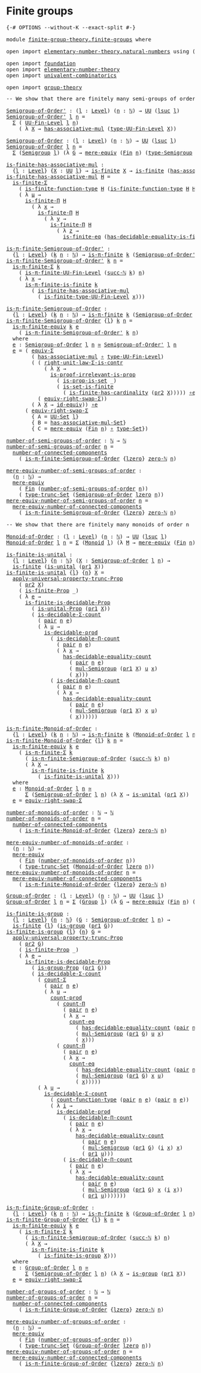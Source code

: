 # Finite groups

<pre class="Agda"><a id="26" class="Symbol">{-#</a> <a id="30" class="Keyword">OPTIONS</a> <a id="38" class="Pragma">--without-K</a> <a id="50" class="Pragma">--exact-split</a> <a id="64" class="Symbol">#-}</a>

<a id="69" class="Keyword">module</a> <a id="76" href="finite-group-theory.finite-groups.html" class="Module">finite-group-theory.finite-groups</a> <a id="110" class="Keyword">where</a>

<a id="117" class="Keyword">open</a> <a id="122" class="Keyword">import</a> <a id="129" href="elementary-number-theory.natural-numbers.html" class="Module">elementary-number-theory.natural-numbers</a> <a id="170" class="Keyword">using</a> <a id="176" class="Symbol">(</a><a id="177" href="elementary-number-theory.natural-numbers.html#1444" class="Datatype">ℕ</a><a id="178" class="Symbol">)</a>

<a id="181" class="Keyword">open</a> <a id="186" class="Keyword">import</a> <a id="193" href="foundation.html" class="Module">foundation</a>
<a id="204" class="Keyword">open</a> <a id="209" class="Keyword">import</a> <a id="216" href="elementary-number-theory.html" class="Module">elementary-number-theory</a>
<a id="241" class="Keyword">open</a> <a id="246" class="Keyword">import</a> <a id="253" href="univalent-combinatorics.html" class="Module">univalent-combinatorics</a>

<a id="278" class="Keyword">open</a> <a id="283" class="Keyword">import</a> <a id="290" href="group-theory.html" class="Module">group-theory</a>
</pre>
<pre class="Agda"><a id="316" class="Comment">-- We show that there are finitely many semi-groups of order n</a>

<a id="Semigroup-of-Order&#39;"></a><a id="380" href="finite-group-theory.finite-groups.html#380" class="Function">Semigroup-of-Order&#39;</a> <a id="400" class="Symbol">:</a> <a id="402" class="Symbol">(</a><a id="403" href="finite-group-theory.finite-groups.html#403" class="Bound">l</a> <a id="405" class="Symbol">:</a> <a id="407" href="Agda.Primitive.html#597" class="Postulate">Level</a><a id="412" class="Symbol">)</a> <a id="414" class="Symbol">(</a><a id="415" href="finite-group-theory.finite-groups.html#415" class="Bound">n</a> <a id="417" class="Symbol">:</a> <a id="419" href="elementary-number-theory.natural-numbers.html#1444" class="Datatype">ℕ</a><a id="420" class="Symbol">)</a> <a id="422" class="Symbol">→</a> <a id="424" href="Agda.Primitive.html#326" class="Primitive">UU</a> <a id="427" class="Symbol">(</a><a id="428" href="Agda.Primitive.html#780" class="Primitive">lsuc</a> <a id="433" href="finite-group-theory.finite-groups.html#403" class="Bound">l</a><a id="434" class="Symbol">)</a>
<a id="436" href="finite-group-theory.finite-groups.html#380" class="Function">Semigroup-of-Order&#39;</a> <a id="456" href="finite-group-theory.finite-groups.html#456" class="Bound">l</a> <a id="458" href="finite-group-theory.finite-groups.html#458" class="Bound">n</a> <a id="460" class="Symbol">=</a>
  <a id="464" href="foundation-core.dependent-pair-types.html#502" class="Record">Σ</a> <a id="466" class="Symbol">(</a> <a id="468" href="univalent-combinatorics.finite-types.html#4556" class="Function">UU-Fin-Level</a> <a id="481" href="finite-group-theory.finite-groups.html#456" class="Bound">l</a> <a id="483" href="finite-group-theory.finite-groups.html#458" class="Bound">n</a><a id="484" class="Symbol">)</a>
    <a id="490" class="Symbol">(</a> <a id="492" class="Symbol">λ</a> <a id="494" href="finite-group-theory.finite-groups.html#494" class="Bound">X</a> <a id="496" class="Symbol">→</a> <a id="498" href="group-theory.abstract-groups.html#690" class="Function">has-associative-mul</a> <a id="518" class="Symbol">(</a><a id="519" href="univalent-combinatorics.finite-types.html#4651" class="Function">type-UU-Fin-Level</a> <a id="537" href="finite-group-theory.finite-groups.html#494" class="Bound">X</a><a id="538" class="Symbol">))</a>

<a id="Semigroup-of-Order"></a><a id="542" href="finite-group-theory.finite-groups.html#542" class="Function">Semigroup-of-Order</a> <a id="561" class="Symbol">:</a> <a id="563" class="Symbol">(</a><a id="564" href="finite-group-theory.finite-groups.html#564" class="Bound">l</a> <a id="566" class="Symbol">:</a> <a id="568" href="Agda.Primitive.html#597" class="Postulate">Level</a><a id="573" class="Symbol">)</a> <a id="575" class="Symbol">(</a><a id="576" href="finite-group-theory.finite-groups.html#576" class="Bound">n</a> <a id="578" class="Symbol">:</a> <a id="580" href="elementary-number-theory.natural-numbers.html#1444" class="Datatype">ℕ</a><a id="581" class="Symbol">)</a> <a id="583" class="Symbol">→</a> <a id="585" href="Agda.Primitive.html#326" class="Primitive">UU</a> <a id="588" class="Symbol">(</a><a id="589" href="Agda.Primitive.html#780" class="Primitive">lsuc</a> <a id="594" href="finite-group-theory.finite-groups.html#564" class="Bound">l</a><a id="595" class="Symbol">)</a>
<a id="597" href="finite-group-theory.finite-groups.html#542" class="Function">Semigroup-of-Order</a> <a id="616" href="finite-group-theory.finite-groups.html#616" class="Bound">l</a> <a id="618" href="finite-group-theory.finite-groups.html#618" class="Bound">n</a> <a id="620" class="Symbol">=</a>
  <a id="624" href="foundation-core.dependent-pair-types.html#502" class="Record">Σ</a> <a id="626" class="Symbol">(</a><a id="627" href="group-theory.abstract-groups.html#962" class="Function">Semigroup</a> <a id="637" href="finite-group-theory.finite-groups.html#616" class="Bound">l</a><a id="638" class="Symbol">)</a> <a id="640" class="Symbol">(λ</a> <a id="643" href="finite-group-theory.finite-groups.html#643" class="Bound">G</a> <a id="645" class="Symbol">→</a> <a id="647" href="foundation.mere-equivalences.html#1406" class="Function">mere-equiv</a> <a id="658" class="Symbol">(</a><a id="659" href="univalent-combinatorics.standard-finite-types.html#2072" class="Function">Fin</a> <a id="663" href="finite-group-theory.finite-groups.html#618" class="Bound">n</a><a id="664" class="Symbol">)</a> <a id="666" class="Symbol">(</a><a id="667" href="group-theory.abstract-groups.html#1158" class="Function">type-Semigroup</a> <a id="682" href="finite-group-theory.finite-groups.html#643" class="Bound">G</a><a id="683" class="Symbol">))</a>

<a id="is-finite-has-associative-mul"></a><a id="687" href="finite-group-theory.finite-groups.html#687" class="Function">is-finite-has-associative-mul</a> <a id="717" class="Symbol">:</a>
  <a id="721" class="Symbol">{</a><a id="722" href="finite-group-theory.finite-groups.html#722" class="Bound">l</a> <a id="724" class="Symbol">:</a> <a id="726" href="Agda.Primitive.html#597" class="Postulate">Level</a><a id="731" class="Symbol">}</a> <a id="733" class="Symbol">{</a><a id="734" href="finite-group-theory.finite-groups.html#734" class="Bound">X</a> <a id="736" class="Symbol">:</a> <a id="738" href="Agda.Primitive.html#326" class="Primitive">UU</a> <a id="741" href="finite-group-theory.finite-groups.html#722" class="Bound">l</a><a id="742" class="Symbol">}</a> <a id="744" class="Symbol">→</a> <a id="746" href="univalent-combinatorics.finite-types.html#3651" class="Function">is-finite</a> <a id="756" href="finite-group-theory.finite-groups.html#734" class="Bound">X</a> <a id="758" class="Symbol">→</a> <a id="760" href="univalent-combinatorics.finite-types.html#3651" class="Function">is-finite</a> <a id="770" class="Symbol">(</a><a id="771" href="group-theory.abstract-groups.html#690" class="Function">has-associative-mul</a> <a id="791" href="finite-group-theory.finite-groups.html#734" class="Bound">X</a><a id="792" class="Symbol">)</a>
<a id="794" href="finite-group-theory.finite-groups.html#687" class="Function">is-finite-has-associative-mul</a> <a id="824" href="finite-group-theory.finite-groups.html#824" class="Bound">H</a> <a id="826" class="Symbol">=</a>
  <a id="830" href="univalent-combinatorics.dependent-sum-finite-types.html#2472" class="Function">is-finite-Σ</a>
    <a id="846" class="Symbol">(</a> <a id="848" href="univalent-combinatorics.finite-function-types.html#810" class="Function">is-finite-function-type</a> <a id="872" href="finite-group-theory.finite-groups.html#824" class="Bound">H</a> <a id="874" class="Symbol">(</a><a id="875" href="univalent-combinatorics.finite-function-types.html#810" class="Function">is-finite-function-type</a> <a id="899" href="finite-group-theory.finite-groups.html#824" class="Bound">H</a> <a id="901" href="finite-group-theory.finite-groups.html#824" class="Bound">H</a><a id="902" class="Symbol">))</a>
    <a id="909" class="Symbol">(</a> <a id="911" class="Symbol">λ</a> <a id="913" href="finite-group-theory.finite-groups.html#913" class="Bound">μ</a> <a id="915" class="Symbol">→</a>
      <a id="923" href="univalent-combinatorics.dependent-product-finite-types.html#696" class="Function">is-finite-Π</a> <a id="935" href="finite-group-theory.finite-groups.html#824" class="Bound">H</a>
        <a id="945" class="Symbol">(</a> <a id="947" class="Symbol">λ</a> <a id="949" href="finite-group-theory.finite-groups.html#949" class="Bound">x</a> <a id="951" class="Symbol">→</a>
          <a id="963" href="univalent-combinatorics.dependent-product-finite-types.html#696" class="Function">is-finite-Π</a> <a id="975" href="finite-group-theory.finite-groups.html#824" class="Bound">H</a>
            <a id="989" class="Symbol">(</a> <a id="991" class="Symbol">λ</a> <a id="993" href="finite-group-theory.finite-groups.html#993" class="Bound">y</a> <a id="995" class="Symbol">→</a>
              <a id="1011" href="univalent-combinatorics.dependent-product-finite-types.html#696" class="Function">is-finite-Π</a> <a id="1023" href="finite-group-theory.finite-groups.html#824" class="Bound">H</a>
                <a id="1041" class="Symbol">(</a> <a id="1043" class="Symbol">λ</a> <a id="1045" href="finite-group-theory.finite-groups.html#1045" class="Bound">z</a> <a id="1047" class="Symbol">→</a>
                  <a id="1067" href="univalent-combinatorics.equality-finite-types.html#3302" class="Function">is-finite-eq</a> <a id="1080" class="Symbol">(</a><a id="1081" href="univalent-combinatorics.equality-finite-types.html#1960" class="Function">has-decidable-equality-is-finite</a> <a id="1114" href="finite-group-theory.finite-groups.html#824" class="Bound">H</a><a id="1115" class="Symbol">)))))</a>

<a id="is-π-finite-Semigroup-of-Order&#39;"></a><a id="1122" href="finite-group-theory.finite-groups.html#1122" class="Function">is-π-finite-Semigroup-of-Order&#39;</a> <a id="1154" class="Symbol">:</a>
  <a id="1158" class="Symbol">{</a><a id="1159" href="finite-group-theory.finite-groups.html#1159" class="Bound">l</a> <a id="1161" class="Symbol">:</a> <a id="1163" href="Agda.Primitive.html#597" class="Postulate">Level</a><a id="1168" class="Symbol">}</a> <a id="1170" class="Symbol">(</a><a id="1171" href="finite-group-theory.finite-groups.html#1171" class="Bound">k</a> <a id="1173" href="finite-group-theory.finite-groups.html#1173" class="Bound">n</a> <a id="1175" class="Symbol">:</a> <a id="1177" href="elementary-number-theory.natural-numbers.html#1444" class="Datatype">ℕ</a><a id="1178" class="Symbol">)</a> <a id="1180" class="Symbol">→</a> <a id="1182" href="univalent-combinatorics.pi-finite-types.html#8662" class="Function">is-π-finite</a> <a id="1194" href="finite-group-theory.finite-groups.html#1171" class="Bound">k</a> <a id="1196" class="Symbol">(</a><a id="1197" href="finite-group-theory.finite-groups.html#380" class="Function">Semigroup-of-Order&#39;</a> <a id="1217" href="finite-group-theory.finite-groups.html#1159" class="Bound">l</a> <a id="1219" href="finite-group-theory.finite-groups.html#1173" class="Bound">n</a><a id="1220" class="Symbol">)</a>
<a id="1222" href="finite-group-theory.finite-groups.html#1122" class="Function">is-π-finite-Semigroup-of-Order&#39;</a> <a id="1254" href="finite-group-theory.finite-groups.html#1254" class="Bound">k</a> <a id="1256" href="finite-group-theory.finite-groups.html#1256" class="Bound">n</a> <a id="1258" class="Symbol">=</a>
  <a id="1262" href="univalent-combinatorics.pi-finite-types.html#34721" class="Function">is-π-finite-Σ</a> <a id="1276" href="finite-group-theory.finite-groups.html#1254" class="Bound">k</a>
    <a id="1282" class="Symbol">(</a> <a id="1284" href="univalent-combinatorics.pi-finite-types.html#15756" class="Function">is-π-finite-UU-Fin-Level</a> <a id="1309" class="Symbol">(</a><a id="1310" href="elementary-number-theory.natural-numbers.html#1478" class="InductiveConstructor">succ-ℕ</a> <a id="1317" href="finite-group-theory.finite-groups.html#1254" class="Bound">k</a><a id="1318" class="Symbol">)</a> <a id="1320" href="finite-group-theory.finite-groups.html#1256" class="Bound">n</a><a id="1321" class="Symbol">)</a>
    <a id="1327" class="Symbol">(</a> <a id="1329" class="Symbol">λ</a> <a id="1331" href="finite-group-theory.finite-groups.html#1331" class="Bound">x</a> <a id="1333" class="Symbol">→</a>
      <a id="1341" href="univalent-combinatorics.pi-finite-types.html#14661" class="Function">is-π-finite-is-finite</a> <a id="1363" href="finite-group-theory.finite-groups.html#1254" class="Bound">k</a>
        <a id="1373" class="Symbol">(</a> <a id="1375" href="finite-group-theory.finite-groups.html#687" class="Function">is-finite-has-associative-mul</a>
          <a id="1415" class="Symbol">(</a> <a id="1417" href="univalent-combinatorics.finite-types.html#9696" class="Function">is-finite-type-UU-Fin-Level</a> <a id="1445" href="finite-group-theory.finite-groups.html#1331" class="Bound">x</a><a id="1446" class="Symbol">)))</a>

<a id="is-π-finite-Semigroup-of-Order"></a><a id="1451" href="finite-group-theory.finite-groups.html#1451" class="Function">is-π-finite-Semigroup-of-Order</a> <a id="1482" class="Symbol">:</a>
  <a id="1486" class="Symbol">{</a><a id="1487" href="finite-group-theory.finite-groups.html#1487" class="Bound">l</a> <a id="1489" class="Symbol">:</a> <a id="1491" href="Agda.Primitive.html#597" class="Postulate">Level</a><a id="1496" class="Symbol">}</a> <a id="1498" class="Symbol">(</a><a id="1499" href="finite-group-theory.finite-groups.html#1499" class="Bound">k</a> <a id="1501" href="finite-group-theory.finite-groups.html#1501" class="Bound">n</a> <a id="1503" class="Symbol">:</a> <a id="1505" href="elementary-number-theory.natural-numbers.html#1444" class="Datatype">ℕ</a><a id="1506" class="Symbol">)</a> <a id="1508" class="Symbol">→</a> <a id="1510" href="univalent-combinatorics.pi-finite-types.html#8662" class="Function">is-π-finite</a> <a id="1522" href="finite-group-theory.finite-groups.html#1499" class="Bound">k</a> <a id="1524" class="Symbol">(</a><a id="1525" href="finite-group-theory.finite-groups.html#542" class="Function">Semigroup-of-Order</a> <a id="1544" href="finite-group-theory.finite-groups.html#1487" class="Bound">l</a> <a id="1546" href="finite-group-theory.finite-groups.html#1501" class="Bound">n</a><a id="1547" class="Symbol">)</a>
<a id="1549" href="finite-group-theory.finite-groups.html#1451" class="Function">is-π-finite-Semigroup-of-Order</a> <a id="1580" class="Symbol">{</a><a id="1581" href="finite-group-theory.finite-groups.html#1581" class="Bound">l</a><a id="1582" class="Symbol">}</a> <a id="1584" href="finite-group-theory.finite-groups.html#1584" class="Bound">k</a> <a id="1586" href="finite-group-theory.finite-groups.html#1586" class="Bound">n</a> <a id="1588" class="Symbol">=</a>
  <a id="1592" href="univalent-combinatorics.pi-finite-types.html#10868" class="Function">is-π-finite-equiv</a> <a id="1610" href="finite-group-theory.finite-groups.html#1584" class="Bound">k</a> <a id="1612" href="finite-group-theory.finite-groups.html#1667" class="Function">e</a>
    <a id="1618" class="Symbol">(</a> <a id="1620" href="finite-group-theory.finite-groups.html#1122" class="Function">is-π-finite-Semigroup-of-Order&#39;</a> <a id="1652" href="finite-group-theory.finite-groups.html#1584" class="Bound">k</a> <a id="1654" href="finite-group-theory.finite-groups.html#1586" class="Bound">n</a><a id="1655" class="Symbol">)</a>
  <a id="1659" class="Keyword">where</a>
  <a id="1667" href="finite-group-theory.finite-groups.html#1667" class="Function">e</a> <a id="1669" class="Symbol">:</a> <a id="1671" href="finite-group-theory.finite-groups.html#542" class="Function">Semigroup-of-Order</a> <a id="1690" href="finite-group-theory.finite-groups.html#1581" class="Bound">l</a> <a id="1692" href="finite-group-theory.finite-groups.html#1586" class="Bound">n</a> <a id="1694" href="foundation-core.equivalences.html#1607" class="Function Operator">≃</a> <a id="1696" href="finite-group-theory.finite-groups.html#380" class="Function">Semigroup-of-Order&#39;</a> <a id="1716" href="finite-group-theory.finite-groups.html#1581" class="Bound">l</a> <a id="1718" href="finite-group-theory.finite-groups.html#1586" class="Bound">n</a>
  <a id="1722" href="finite-group-theory.finite-groups.html#1667" class="Function">e</a> <a id="1724" class="Symbol">=</a> <a id="1726" class="Symbol">(</a> <a id="1728" href="foundation-core.functoriality-dependent-pair-types.html#10421" class="Function">equiv-Σ</a>
        <a id="1744" class="Symbol">(</a> <a id="1746" href="group-theory.abstract-groups.html#690" class="Function">has-associative-mul</a> <a id="1766" href="foundation-core.functions.html#407" class="Function Operator">∘</a> <a id="1768" href="univalent-combinatorics.finite-types.html#4651" class="Function">type-UU-Fin-Level</a><a id="1785" class="Symbol">)</a>
        <a id="1795" class="Symbol">(</a> <a id="1797" class="Symbol">(</a> <a id="1799" href="foundation-core.type-arithmetic-dependent-pair-types.html#4301" class="Function">right-unit-law-Σ-is-contr</a>
            <a id="1837" class="Symbol">(</a> <a id="1839" class="Symbol">λ</a> <a id="1841" href="finite-group-theory.finite-groups.html#1841" class="Bound">X</a> <a id="1843" class="Symbol">→</a>
              <a id="1859" href="foundation-core.propositions.html#2978" class="Function">is-proof-irrelevant-is-prop</a>
                <a id="1903" class="Symbol">(</a> <a id="1905" href="foundation.sets.html#2041" class="Function">is-prop-is-set</a> <a id="1920" class="Symbol">_)</a>
                <a id="1939" class="Symbol">(</a> <a id="1941" href="univalent-combinatorics.equality-finite-types.html#1601" class="Function">is-set-is-finite</a>
                  <a id="1976" class="Symbol">(</a> <a id="1978" href="univalent-combinatorics.finite-types.html#11492" class="Function">is-finite-has-cardinality</a> <a id="2004" class="Symbol">(</a><a id="2005" href="foundation-core.dependent-pair-types.html#604" class="Field">pr2</a> <a id="2009" href="finite-group-theory.finite-groups.html#1841" class="Bound">X</a><a id="2010" class="Symbol">)))))</a> <a id="2016" href="foundation-core.equivalences.html#7843" class="Function Operator">∘e</a>
          <a id="2029" class="Symbol">(</a> <a id="2031" href="foundation-core.type-arithmetic-dependent-pair-types.html#11499" class="Function">equiv-right-swap-Σ</a><a id="2049" class="Symbol">))</a>
        <a id="2060" class="Symbol">(</a> <a id="2062" class="Symbol">λ</a> <a id="2064" href="finite-group-theory.finite-groups.html#2064" class="Bound">X</a> <a id="2066" class="Symbol">→</a> <a id="2068" href="foundation-core.equivalences.html#2480" class="Function">id-equiv</a><a id="2076" class="Symbol">))</a> <a id="2079" href="foundation-core.equivalences.html#7843" class="Function Operator">∘e</a>
      <a id="2088" class="Symbol">(</a> <a id="2090" href="foundation-core.type-arithmetic-dependent-pair-types.html#11499" class="Function">equiv-right-swap-Σ</a>
        <a id="2117" class="Symbol">{</a> <a id="2119" class="Argument">A</a> <a id="2121" class="Symbol">=</a> <a id="2123" href="foundation-core.sets.html#1177" class="Function">UU-Set</a> <a id="2130" href="finite-group-theory.finite-groups.html#1581" class="Bound">l</a><a id="2131" class="Symbol">}</a>
        <a id="2141" class="Symbol">{</a> <a id="2143" class="Argument">B</a> <a id="2145" class="Symbol">=</a> <a id="2147" href="group-theory.abstract-groups.html#836" class="Function">has-associative-mul-Set</a><a id="2170" class="Symbol">}</a>
        <a id="2180" class="Symbol">{</a> <a id="2182" class="Argument">C</a> <a id="2184" class="Symbol">=</a> <a id="2186" href="foundation.mere-equivalences.html#1406" class="Function">mere-equiv</a> <a id="2197" class="Symbol">(</a><a id="2198" href="univalent-combinatorics.standard-finite-types.html#2072" class="Function">Fin</a> <a id="2202" href="finite-group-theory.finite-groups.html#1586" class="Bound">n</a><a id="2203" class="Symbol">)</a> <a id="2205" href="foundation-core.functions.html#407" class="Function Operator">∘</a> <a id="2207" href="foundation-core.sets.html#1291" class="Function">type-Set</a><a id="2215" class="Symbol">})</a>

<a id="number-of-semi-groups-of-order"></a><a id="2219" href="finite-group-theory.finite-groups.html#2219" class="Function">number-of-semi-groups-of-order</a> <a id="2250" class="Symbol">:</a> <a id="2252" href="elementary-number-theory.natural-numbers.html#1444" class="Datatype">ℕ</a> <a id="2254" class="Symbol">→</a> <a id="2256" href="elementary-number-theory.natural-numbers.html#1444" class="Datatype">ℕ</a>
<a id="2258" href="finite-group-theory.finite-groups.html#2219" class="Function">number-of-semi-groups-of-order</a> <a id="2289" href="finite-group-theory.finite-groups.html#2289" class="Bound">n</a> <a id="2291" class="Symbol">=</a>
  <a id="2295" href="univalent-combinatorics.pi-finite-types.html#7940" class="Function">number-of-connected-components</a>
    <a id="2330" class="Symbol">(</a> <a id="2332" href="finite-group-theory.finite-groups.html#1451" class="Function">is-π-finite-Semigroup-of-Order</a> <a id="2363" class="Symbol">{</a><a id="2364" href="Agda.Primitive.html#764" class="Primitive">lzero</a><a id="2369" class="Symbol">}</a> <a id="2371" href="elementary-number-theory.natural-numbers.html#1465" class="InductiveConstructor">zero-ℕ</a> <a id="2378" href="finite-group-theory.finite-groups.html#2289" class="Bound">n</a><a id="2379" class="Symbol">)</a>

<a id="mere-equiv-number-of-semi-groups-of-order"></a><a id="2382" href="finite-group-theory.finite-groups.html#2382" class="Function">mere-equiv-number-of-semi-groups-of-order</a> <a id="2424" class="Symbol">:</a>
  <a id="2428" class="Symbol">(</a><a id="2429" href="finite-group-theory.finite-groups.html#2429" class="Bound">n</a> <a id="2431" class="Symbol">:</a> <a id="2433" href="elementary-number-theory.natural-numbers.html#1444" class="Datatype">ℕ</a><a id="2434" class="Symbol">)</a> <a id="2436" class="Symbol">→</a>
  <a id="2440" href="foundation.mere-equivalences.html#1406" class="Function">mere-equiv</a>
    <a id="2455" class="Symbol">(</a> <a id="2457" href="univalent-combinatorics.standard-finite-types.html#2072" class="Function">Fin</a> <a id="2461" class="Symbol">(</a><a id="2462" href="finite-group-theory.finite-groups.html#2219" class="Function">number-of-semi-groups-of-order</a> <a id="2493" href="finite-group-theory.finite-groups.html#2429" class="Bound">n</a><a id="2494" class="Symbol">))</a>
    <a id="2501" class="Symbol">(</a> <a id="2503" href="foundation.set-truncations.html#3386" class="Postulate">type-trunc-Set</a> <a id="2518" class="Symbol">(</a><a id="2519" href="finite-group-theory.finite-groups.html#542" class="Function">Semigroup-of-Order</a> <a id="2538" href="Agda.Primitive.html#764" class="Primitive">lzero</a> <a id="2544" href="finite-group-theory.finite-groups.html#2429" class="Bound">n</a><a id="2545" class="Symbol">))</a>
<a id="2548" href="finite-group-theory.finite-groups.html#2382" class="Function">mere-equiv-number-of-semi-groups-of-order</a> <a id="2590" href="finite-group-theory.finite-groups.html#2590" class="Bound">n</a> <a id="2592" class="Symbol">=</a>
  <a id="2596" href="univalent-combinatorics.pi-finite-types.html#8105" class="Function">mere-equiv-number-of-connected-components</a>
    <a id="2642" class="Symbol">(</a> <a id="2644" href="finite-group-theory.finite-groups.html#1451" class="Function">is-π-finite-Semigroup-of-Order</a> <a id="2675" class="Symbol">{</a><a id="2676" href="Agda.Primitive.html#764" class="Primitive">lzero</a><a id="2681" class="Symbol">}</a> <a id="2683" href="elementary-number-theory.natural-numbers.html#1465" class="InductiveConstructor">zero-ℕ</a> <a id="2690" href="finite-group-theory.finite-groups.html#2590" class="Bound">n</a><a id="2691" class="Symbol">)</a>

<a id="2694" class="Comment">-- We show that there are finitely many monoids of order n</a>

<a id="Monoid-of-Order"></a><a id="2754" href="finite-group-theory.finite-groups.html#2754" class="Function">Monoid-of-Order</a> <a id="2770" class="Symbol">:</a> <a id="2772" class="Symbol">(</a><a id="2773" href="finite-group-theory.finite-groups.html#2773" class="Bound">l</a> <a id="2775" class="Symbol">:</a> <a id="2777" href="Agda.Primitive.html#597" class="Postulate">Level</a><a id="2782" class="Symbol">)</a> <a id="2784" class="Symbol">(</a><a id="2785" href="finite-group-theory.finite-groups.html#2785" class="Bound">n</a> <a id="2787" class="Symbol">:</a> <a id="2789" href="elementary-number-theory.natural-numbers.html#1444" class="Datatype">ℕ</a><a id="2790" class="Symbol">)</a> <a id="2792" class="Symbol">→</a> <a id="2794" href="Agda.Primitive.html#326" class="Primitive">UU</a> <a id="2797" class="Symbol">(</a><a id="2798" href="Agda.Primitive.html#780" class="Primitive">lsuc</a> <a id="2803" href="finite-group-theory.finite-groups.html#2773" class="Bound">l</a><a id="2804" class="Symbol">)</a>
<a id="2806" href="finite-group-theory.finite-groups.html#2754" class="Function">Monoid-of-Order</a> <a id="2822" href="finite-group-theory.finite-groups.html#2822" class="Bound">l</a> <a id="2824" href="finite-group-theory.finite-groups.html#2824" class="Bound">n</a> <a id="2826" class="Symbol">=</a> <a id="2828" href="foundation-core.dependent-pair-types.html#502" class="Record">Σ</a> <a id="2830" class="Symbol">(</a><a id="2831" href="group-theory.abstract-groups.html#16855" class="Function">Monoid</a> <a id="2838" href="finite-group-theory.finite-groups.html#2822" class="Bound">l</a><a id="2839" class="Symbol">)</a> <a id="2841" class="Symbol">(λ</a> <a id="2844" href="finite-group-theory.finite-groups.html#2844" class="Bound">M</a> <a id="2846" class="Symbol">→</a> <a id="2848" href="foundation.mere-equivalences.html#1406" class="Function">mere-equiv</a> <a id="2859" class="Symbol">(</a><a id="2860" href="univalent-combinatorics.standard-finite-types.html#2072" class="Function">Fin</a> <a id="2864" href="finite-group-theory.finite-groups.html#2824" class="Bound">n</a><a id="2865" class="Symbol">)</a> <a id="2867" class="Symbol">(</a><a id="2868" href="group-theory.abstract-groups.html#17020" class="Function">type-Monoid</a> <a id="2880" href="finite-group-theory.finite-groups.html#2844" class="Bound">M</a><a id="2881" class="Symbol">))</a>

<a id="is-finite-is-unital"></a><a id="2885" href="finite-group-theory.finite-groups.html#2885" class="Function">is-finite-is-unital</a> <a id="2905" class="Symbol">:</a>
  <a id="2909" class="Symbol">{</a><a id="2910" href="finite-group-theory.finite-groups.html#2910" class="Bound">l</a> <a id="2912" class="Symbol">:</a> <a id="2914" href="Agda.Primitive.html#597" class="Postulate">Level</a><a id="2919" class="Symbol">}</a> <a id="2921" class="Symbol">{</a><a id="2922" href="finite-group-theory.finite-groups.html#2922" class="Bound">n</a> <a id="2924" class="Symbol">:</a> <a id="2926" href="elementary-number-theory.natural-numbers.html#1444" class="Datatype">ℕ</a><a id="2927" class="Symbol">}</a> <a id="2929" class="Symbol">(</a><a id="2930" href="finite-group-theory.finite-groups.html#2930" class="Bound">X</a> <a id="2932" class="Symbol">:</a> <a id="2934" href="finite-group-theory.finite-groups.html#542" class="Function">Semigroup-of-Order</a> <a id="2953" href="finite-group-theory.finite-groups.html#2910" class="Bound">l</a> <a id="2955" href="finite-group-theory.finite-groups.html#2922" class="Bound">n</a><a id="2956" class="Symbol">)</a> <a id="2958" class="Symbol">→</a>
  <a id="2962" href="univalent-combinatorics.finite-types.html#3651" class="Function">is-finite</a> <a id="2972" class="Symbol">(</a><a id="2973" href="group-theory.abstract-groups.html#16632" class="Function">is-unital</a> <a id="2983" class="Symbol">(</a><a id="2984" href="foundation-core.dependent-pair-types.html#592" class="Field">pr1</a> <a id="2988" href="finite-group-theory.finite-groups.html#2930" class="Bound">X</a><a id="2989" class="Symbol">))</a>
<a id="2992" href="finite-group-theory.finite-groups.html#2885" class="Function">is-finite-is-unital</a> <a id="3012" class="Symbol">{</a><a id="3013" href="finite-group-theory.finite-groups.html#3013" class="Bound">l</a><a id="3014" class="Symbol">}</a> <a id="3016" class="Symbol">{</a><a id="3017" href="finite-group-theory.finite-groups.html#3017" class="Bound">n</a><a id="3018" class="Symbol">}</a> <a id="3020" href="finite-group-theory.finite-groups.html#3020" class="Bound">X</a> <a id="3022" class="Symbol">=</a>
  <a id="3026" href="foundation.propositional-truncations.html#5148" class="Function">apply-universal-property-trunc-Prop</a>
    <a id="3066" class="Symbol">(</a> <a id="3068" href="foundation-core.dependent-pair-types.html#604" class="Field">pr2</a> <a id="3072" href="finite-group-theory.finite-groups.html#3020" class="Bound">X</a><a id="3073" class="Symbol">)</a>
    <a id="3079" class="Symbol">(</a> <a id="3081" href="univalent-combinatorics.finite-types.html#3560" class="Function">is-finite-Prop</a> <a id="3096" class="Symbol">_)</a>
    <a id="3103" class="Symbol">(</a> <a id="3105" class="Symbol">λ</a> <a id="3107" href="finite-group-theory.finite-groups.html#3107" class="Bound">e</a> <a id="3109" class="Symbol">→</a>
      <a id="3117" href="univalent-combinatorics.finite-types.html#8457" class="Function">is-finite-is-decidable-Prop</a>
        <a id="3153" class="Symbol">(</a> <a id="3155" href="group-theory.abstract-groups.html#18969" class="Function">is-unital-Prop</a> <a id="3170" class="Symbol">(</a><a id="3171" href="foundation-core.dependent-pair-types.html#592" class="Field">pr1</a> <a id="3175" href="finite-group-theory.finite-groups.html#3020" class="Bound">X</a><a id="3176" class="Symbol">))</a>
        <a id="3187" class="Symbol">(</a> <a id="3189" href="univalent-combinatorics.decidable-dependent-pair-types.html#1939" class="Function">is-decidable-Σ-count</a>
          <a id="3220" class="Symbol">(</a> <a id="3222" href="foundation-core.dependent-pair-types.html#575" class="InductiveConstructor">pair</a> <a id="3227" href="finite-group-theory.finite-groups.html#3017" class="Bound">n</a> <a id="3229" href="finite-group-theory.finite-groups.html#3107" class="Bound">e</a><a id="3230" class="Symbol">)</a>
          <a id="3242" class="Symbol">(</a> <a id="3244" class="Symbol">λ</a> <a id="3246" href="finite-group-theory.finite-groups.html#3246" class="Bound">u</a> <a id="3248" class="Symbol">→</a>
            <a id="3262" href="foundation.decidable-types.html#3650" class="Function">is-decidable-prod</a>
              <a id="3294" class="Symbol">(</a> <a id="3296" href="univalent-combinatorics.decidable-dependent-function-types.html#1779" class="Function">is-decidable-Π-count</a>
                <a id="3333" class="Symbol">(</a> <a id="3335" href="foundation-core.dependent-pair-types.html#575" class="InductiveConstructor">pair</a> <a id="3340" href="finite-group-theory.finite-groups.html#3017" class="Bound">n</a> <a id="3342" href="finite-group-theory.finite-groups.html#3107" class="Bound">e</a><a id="3343" class="Symbol">)</a>
                <a id="3361" class="Symbol">(</a> <a id="3363" class="Symbol">λ</a> <a id="3365" href="finite-group-theory.finite-groups.html#3365" class="Bound">x</a> <a id="3367" class="Symbol">→</a>
                  <a id="3387" href="univalent-combinatorics.counting.html#5708" class="Function">has-decidable-equality-count</a>
                    <a id="3436" class="Symbol">(</a> <a id="3438" href="foundation-core.dependent-pair-types.html#575" class="InductiveConstructor">pair</a> <a id="3443" href="finite-group-theory.finite-groups.html#3017" class="Bound">n</a> <a id="3445" href="finite-group-theory.finite-groups.html#3107" class="Bound">e</a><a id="3446" class="Symbol">)</a>
                    <a id="3468" class="Symbol">(</a> <a id="3470" href="group-theory.abstract-groups.html#1432" class="Function">mul-Semigroup</a> <a id="3484" class="Symbol">(</a><a id="3485" href="foundation-core.dependent-pair-types.html#592" class="Field">pr1</a> <a id="3489" href="finite-group-theory.finite-groups.html#3020" class="Bound">X</a><a id="3490" class="Symbol">)</a> <a id="3492" href="finite-group-theory.finite-groups.html#3246" class="Bound">u</a> <a id="3494" href="finite-group-theory.finite-groups.html#3365" class="Bound">x</a><a id="3495" class="Symbol">)</a>
                    <a id="3517" class="Symbol">(</a> <a id="3519" href="finite-group-theory.finite-groups.html#3365" class="Bound">x</a><a id="3520" class="Symbol">)))</a>
              <a id="3538" class="Symbol">(</a> <a id="3540" href="univalent-combinatorics.decidable-dependent-function-types.html#1779" class="Function">is-decidable-Π-count</a>
                <a id="3577" class="Symbol">(</a> <a id="3579" href="foundation-core.dependent-pair-types.html#575" class="InductiveConstructor">pair</a> <a id="3584" href="finite-group-theory.finite-groups.html#3017" class="Bound">n</a> <a id="3586" href="finite-group-theory.finite-groups.html#3107" class="Bound">e</a><a id="3587" class="Symbol">)</a>
                <a id="3605" class="Symbol">(</a> <a id="3607" class="Symbol">λ</a> <a id="3609" href="finite-group-theory.finite-groups.html#3609" class="Bound">x</a> <a id="3611" class="Symbol">→</a>
                  <a id="3631" href="univalent-combinatorics.counting.html#5708" class="Function">has-decidable-equality-count</a>
                    <a id="3680" class="Symbol">(</a> <a id="3682" href="foundation-core.dependent-pair-types.html#575" class="InductiveConstructor">pair</a> <a id="3687" href="finite-group-theory.finite-groups.html#3017" class="Bound">n</a> <a id="3689" href="finite-group-theory.finite-groups.html#3107" class="Bound">e</a><a id="3690" class="Symbol">)</a>
                    <a id="3712" class="Symbol">(</a> <a id="3714" href="group-theory.abstract-groups.html#1432" class="Function">mul-Semigroup</a> <a id="3728" class="Symbol">(</a><a id="3729" href="foundation-core.dependent-pair-types.html#592" class="Field">pr1</a> <a id="3733" href="finite-group-theory.finite-groups.html#3020" class="Bound">X</a><a id="3734" class="Symbol">)</a> <a id="3736" href="finite-group-theory.finite-groups.html#3609" class="Bound">x</a> <a id="3738" href="finite-group-theory.finite-groups.html#3246" class="Bound">u</a><a id="3739" class="Symbol">)</a>
                    <a id="3761" class="Symbol">(</a> <a id="3763" href="finite-group-theory.finite-groups.html#3609" class="Bound">x</a><a id="3764" class="Symbol">))))))</a>

<a id="is-π-finite-Monoid-of-Order"></a><a id="3772" href="finite-group-theory.finite-groups.html#3772" class="Function">is-π-finite-Monoid-of-Order</a> <a id="3800" class="Symbol">:</a>
  <a id="3804" class="Symbol">{</a><a id="3805" href="finite-group-theory.finite-groups.html#3805" class="Bound">l</a> <a id="3807" class="Symbol">:</a> <a id="3809" href="Agda.Primitive.html#597" class="Postulate">Level</a><a id="3814" class="Symbol">}</a> <a id="3816" class="Symbol">(</a><a id="3817" href="finite-group-theory.finite-groups.html#3817" class="Bound">k</a> <a id="3819" href="finite-group-theory.finite-groups.html#3819" class="Bound">n</a> <a id="3821" class="Symbol">:</a> <a id="3823" href="elementary-number-theory.natural-numbers.html#1444" class="Datatype">ℕ</a><a id="3824" class="Symbol">)</a> <a id="3826" class="Symbol">→</a> <a id="3828" href="univalent-combinatorics.pi-finite-types.html#8662" class="Function">is-π-finite</a> <a id="3840" href="finite-group-theory.finite-groups.html#3817" class="Bound">k</a> <a id="3842" class="Symbol">(</a><a id="3843" href="finite-group-theory.finite-groups.html#2754" class="Function">Monoid-of-Order</a> <a id="3859" href="finite-group-theory.finite-groups.html#3805" class="Bound">l</a> <a id="3861" href="finite-group-theory.finite-groups.html#3819" class="Bound">n</a><a id="3862" class="Symbol">)</a>
<a id="3864" href="finite-group-theory.finite-groups.html#3772" class="Function">is-π-finite-Monoid-of-Order</a> <a id="3892" class="Symbol">{</a><a id="3893" href="finite-group-theory.finite-groups.html#3893" class="Bound">l</a><a id="3894" class="Symbol">}</a> <a id="3896" href="finite-group-theory.finite-groups.html#3896" class="Bound">k</a> <a id="3898" href="finite-group-theory.finite-groups.html#3898" class="Bound">n</a> <a id="3900" class="Symbol">=</a>
  <a id="3904" href="univalent-combinatorics.pi-finite-types.html#10868" class="Function">is-π-finite-equiv</a> <a id="3922" href="finite-group-theory.finite-groups.html#3896" class="Bound">k</a> <a id="3924" href="finite-group-theory.finite-groups.html#4094" class="Function">e</a>
    <a id="3930" class="Symbol">(</a> <a id="3932" href="univalent-combinatorics.pi-finite-types.html#34721" class="Function">is-π-finite-Σ</a> <a id="3946" href="finite-group-theory.finite-groups.html#3896" class="Bound">k</a>
      <a id="3954" class="Symbol">(</a> <a id="3956" href="finite-group-theory.finite-groups.html#1451" class="Function">is-π-finite-Semigroup-of-Order</a> <a id="3987" class="Symbol">(</a><a id="3988" href="elementary-number-theory.natural-numbers.html#1478" class="InductiveConstructor">succ-ℕ</a> <a id="3995" href="finite-group-theory.finite-groups.html#3896" class="Bound">k</a><a id="3996" class="Symbol">)</a> <a id="3998" href="finite-group-theory.finite-groups.html#3898" class="Bound">n</a><a id="3999" class="Symbol">)</a>
      <a id="4007" class="Symbol">(</a> <a id="4009" class="Symbol">λ</a> <a id="4011" href="finite-group-theory.finite-groups.html#4011" class="Bound">X</a> <a id="4013" class="Symbol">→</a>
        <a id="4023" href="univalent-combinatorics.pi-finite-types.html#14661" class="Function">is-π-finite-is-finite</a> <a id="4045" href="finite-group-theory.finite-groups.html#3896" class="Bound">k</a>
          <a id="4057" class="Symbol">(</a> <a id="4059" href="finite-group-theory.finite-groups.html#2885" class="Function">is-finite-is-unital</a> <a id="4079" href="finite-group-theory.finite-groups.html#4011" class="Bound">X</a><a id="4080" class="Symbol">)))</a>
  <a id="4086" class="Keyword">where</a>
  <a id="4094" href="finite-group-theory.finite-groups.html#4094" class="Function">e</a> <a id="4096" class="Symbol">:</a> <a id="4098" href="finite-group-theory.finite-groups.html#2754" class="Function">Monoid-of-Order</a> <a id="4114" href="finite-group-theory.finite-groups.html#3893" class="Bound">l</a> <a id="4116" href="finite-group-theory.finite-groups.html#3898" class="Bound">n</a> <a id="4118" href="foundation-core.equivalences.html#1607" class="Function Operator">≃</a>
      <a id="4126" href="foundation-core.dependent-pair-types.html#502" class="Record">Σ</a> <a id="4128" class="Symbol">(</a><a id="4129" href="finite-group-theory.finite-groups.html#542" class="Function">Semigroup-of-Order</a> <a id="4148" href="finite-group-theory.finite-groups.html#3893" class="Bound">l</a> <a id="4150" href="finite-group-theory.finite-groups.html#3898" class="Bound">n</a><a id="4151" class="Symbol">)</a> <a id="4153" class="Symbol">(λ</a> <a id="4156" href="finite-group-theory.finite-groups.html#4156" class="Bound">X</a> <a id="4158" class="Symbol">→</a> <a id="4160" href="group-theory.abstract-groups.html#16632" class="Function">is-unital</a> <a id="4170" class="Symbol">(</a><a id="4171" href="foundation-core.dependent-pair-types.html#592" class="Field">pr1</a> <a id="4175" href="finite-group-theory.finite-groups.html#4156" class="Bound">X</a><a id="4176" class="Symbol">))</a>
  <a id="4181" href="finite-group-theory.finite-groups.html#4094" class="Function">e</a> <a id="4183" class="Symbol">=</a> <a id="4185" href="foundation-core.type-arithmetic-dependent-pair-types.html#11499" class="Function">equiv-right-swap-Σ</a>

<a id="number-of-monoids-of-order"></a><a id="4205" href="finite-group-theory.finite-groups.html#4205" class="Function">number-of-monoids-of-order</a> <a id="4232" class="Symbol">:</a> <a id="4234" href="elementary-number-theory.natural-numbers.html#1444" class="Datatype">ℕ</a> <a id="4236" class="Symbol">→</a> <a id="4238" href="elementary-number-theory.natural-numbers.html#1444" class="Datatype">ℕ</a>
<a id="4240" href="finite-group-theory.finite-groups.html#4205" class="Function">number-of-monoids-of-order</a> <a id="4267" href="finite-group-theory.finite-groups.html#4267" class="Bound">n</a> <a id="4269" class="Symbol">=</a>
  <a id="4273" href="univalent-combinatorics.pi-finite-types.html#7940" class="Function">number-of-connected-components</a>
    <a id="4308" class="Symbol">(</a> <a id="4310" href="finite-group-theory.finite-groups.html#3772" class="Function">is-π-finite-Monoid-of-Order</a> <a id="4338" class="Symbol">{</a><a id="4339" href="Agda.Primitive.html#764" class="Primitive">lzero</a><a id="4344" class="Symbol">}</a> <a id="4346" href="elementary-number-theory.natural-numbers.html#1465" class="InductiveConstructor">zero-ℕ</a> <a id="4353" href="finite-group-theory.finite-groups.html#4267" class="Bound">n</a><a id="4354" class="Symbol">)</a>

<a id="mere-equiv-number-of-monoids-of-order"></a><a id="4357" href="finite-group-theory.finite-groups.html#4357" class="Function">mere-equiv-number-of-monoids-of-order</a> <a id="4395" class="Symbol">:</a>
  <a id="4399" class="Symbol">(</a><a id="4400" href="finite-group-theory.finite-groups.html#4400" class="Bound">n</a> <a id="4402" class="Symbol">:</a> <a id="4404" href="elementary-number-theory.natural-numbers.html#1444" class="Datatype">ℕ</a><a id="4405" class="Symbol">)</a> <a id="4407" class="Symbol">→</a>
  <a id="4411" href="foundation.mere-equivalences.html#1406" class="Function">mere-equiv</a>
    <a id="4426" class="Symbol">(</a> <a id="4428" href="univalent-combinatorics.standard-finite-types.html#2072" class="Function">Fin</a> <a id="4432" class="Symbol">(</a><a id="4433" href="finite-group-theory.finite-groups.html#4205" class="Function">number-of-monoids-of-order</a> <a id="4460" href="finite-group-theory.finite-groups.html#4400" class="Bound">n</a><a id="4461" class="Symbol">))</a>
    <a id="4468" class="Symbol">(</a> <a id="4470" href="foundation.set-truncations.html#3386" class="Postulate">type-trunc-Set</a> <a id="4485" class="Symbol">(</a><a id="4486" href="finite-group-theory.finite-groups.html#2754" class="Function">Monoid-of-Order</a> <a id="4502" href="Agda.Primitive.html#764" class="Primitive">lzero</a> <a id="4508" href="finite-group-theory.finite-groups.html#4400" class="Bound">n</a><a id="4509" class="Symbol">))</a>
<a id="4512" href="finite-group-theory.finite-groups.html#4357" class="Function">mere-equiv-number-of-monoids-of-order</a> <a id="4550" href="finite-group-theory.finite-groups.html#4550" class="Bound">n</a> <a id="4552" class="Symbol">=</a>
  <a id="4556" href="univalent-combinatorics.pi-finite-types.html#8105" class="Function">mere-equiv-number-of-connected-components</a>
    <a id="4602" class="Symbol">(</a> <a id="4604" href="finite-group-theory.finite-groups.html#3772" class="Function">is-π-finite-Monoid-of-Order</a> <a id="4632" class="Symbol">{</a><a id="4633" href="Agda.Primitive.html#764" class="Primitive">lzero</a><a id="4638" class="Symbol">}</a> <a id="4640" href="elementary-number-theory.natural-numbers.html#1465" class="InductiveConstructor">zero-ℕ</a> <a id="4647" href="finite-group-theory.finite-groups.html#4550" class="Bound">n</a><a id="4648" class="Symbol">)</a>
</pre>

<pre class="Agda"><a id="Group-of-Order"></a><a id="4664" href="finite-group-theory.finite-groups.html#4664" class="Function">Group-of-Order</a> <a id="4679" class="Symbol">:</a> <a id="4681" class="Symbol">(</a><a id="4682" href="finite-group-theory.finite-groups.html#4682" class="Bound">l</a> <a id="4684" class="Symbol">:</a> <a id="4686" href="Agda.Primitive.html#597" class="Postulate">Level</a><a id="4691" class="Symbol">)</a> <a id="4693" class="Symbol">(</a><a id="4694" href="finite-group-theory.finite-groups.html#4694" class="Bound">n</a> <a id="4696" class="Symbol">:</a> <a id="4698" href="elementary-number-theory.natural-numbers.html#1444" class="Datatype">ℕ</a><a id="4699" class="Symbol">)</a> <a id="4701" class="Symbol">→</a> <a id="4703" href="Agda.Primitive.html#326" class="Primitive">UU</a> <a id="4706" class="Symbol">(</a><a id="4707" href="Agda.Primitive.html#780" class="Primitive">lsuc</a> <a id="4712" href="finite-group-theory.finite-groups.html#4682" class="Bound">l</a><a id="4713" class="Symbol">)</a>
<a id="4715" href="finite-group-theory.finite-groups.html#4664" class="Function">Group-of-Order</a> <a id="4730" href="finite-group-theory.finite-groups.html#4730" class="Bound">l</a> <a id="4732" href="finite-group-theory.finite-groups.html#4732" class="Bound">n</a> <a id="4734" class="Symbol">=</a> <a id="4736" href="foundation-core.dependent-pair-types.html#502" class="Record">Σ</a> <a id="4738" class="Symbol">(</a><a id="4739" href="group-theory.abstract-groups.html#23575" class="Function">Group</a> <a id="4745" href="finite-group-theory.finite-groups.html#4730" class="Bound">l</a><a id="4746" class="Symbol">)</a> <a id="4748" class="Symbol">(λ</a> <a id="4751" href="finite-group-theory.finite-groups.html#4751" class="Bound">G</a> <a id="4753" class="Symbol">→</a> <a id="4755" href="foundation.mere-equivalences.html#1406" class="Function">mere-equiv</a> <a id="4766" class="Symbol">(</a><a id="4767" href="univalent-combinatorics.standard-finite-types.html#2072" class="Function">Fin</a> <a id="4771" href="finite-group-theory.finite-groups.html#4732" class="Bound">n</a><a id="4772" class="Symbol">)</a> <a id="4774" class="Symbol">(</a><a id="4775" href="group-theory.abstract-groups.html#23852" class="Function">type-Group</a> <a id="4786" href="finite-group-theory.finite-groups.html#4751" class="Bound">G</a><a id="4787" class="Symbol">))</a>

<a id="is-finite-is-group"></a><a id="4791" href="finite-group-theory.finite-groups.html#4791" class="Function">is-finite-is-group</a> <a id="4810" class="Symbol">:</a>
  <a id="4814" class="Symbol">{</a><a id="4815" href="finite-group-theory.finite-groups.html#4815" class="Bound">l</a> <a id="4817" class="Symbol">:</a> <a id="4819" href="Agda.Primitive.html#597" class="Postulate">Level</a><a id="4824" class="Symbol">}</a> <a id="4826" class="Symbol">{</a><a id="4827" href="finite-group-theory.finite-groups.html#4827" class="Bound">n</a> <a id="4829" class="Symbol">:</a> <a id="4831" href="elementary-number-theory.natural-numbers.html#1444" class="Datatype">ℕ</a><a id="4832" class="Symbol">}</a> <a id="4834" class="Symbol">(</a><a id="4835" href="finite-group-theory.finite-groups.html#4835" class="Bound">G</a> <a id="4837" class="Symbol">:</a> <a id="4839" href="finite-group-theory.finite-groups.html#542" class="Function">Semigroup-of-Order</a> <a id="4858" href="finite-group-theory.finite-groups.html#4815" class="Bound">l</a> <a id="4860" href="finite-group-theory.finite-groups.html#4827" class="Bound">n</a><a id="4861" class="Symbol">)</a> <a id="4863" class="Symbol">→</a>
  <a id="4867" href="univalent-combinatorics.finite-types.html#3651" class="Function">is-finite</a> <a id="4877" class="Symbol">{</a><a id="4878" href="finite-group-theory.finite-groups.html#4815" class="Bound">l</a><a id="4879" class="Symbol">}</a> <a id="4881" class="Symbol">(</a><a id="4882" href="group-theory.abstract-groups.html#23479" class="Function">is-group</a> <a id="4891" class="Symbol">(</a><a id="4892" href="foundation-core.dependent-pair-types.html#592" class="Field">pr1</a> <a id="4896" href="finite-group-theory.finite-groups.html#4835" class="Bound">G</a><a id="4897" class="Symbol">))</a>
<a id="4900" href="finite-group-theory.finite-groups.html#4791" class="Function">is-finite-is-group</a> <a id="4919" class="Symbol">{</a><a id="4920" href="finite-group-theory.finite-groups.html#4920" class="Bound">l</a><a id="4921" class="Symbol">}</a> <a id="4923" class="Symbol">{</a><a id="4924" href="finite-group-theory.finite-groups.html#4924" class="Bound">n</a><a id="4925" class="Symbol">}</a> <a id="4927" href="finite-group-theory.finite-groups.html#4927" class="Bound">G</a> <a id="4929" class="Symbol">=</a>
  <a id="4933" href="foundation.propositional-truncations.html#5148" class="Function">apply-universal-property-trunc-Prop</a>
    <a id="4973" class="Symbol">(</a> <a id="4975" href="foundation-core.dependent-pair-types.html#604" class="Field">pr2</a> <a id="4979" href="finite-group-theory.finite-groups.html#4927" class="Bound">G</a><a id="4980" class="Symbol">)</a>
    <a id="4986" class="Symbol">(</a> <a id="4988" href="univalent-combinatorics.finite-types.html#3560" class="Function">is-finite-Prop</a> <a id="5003" class="Symbol">_)</a>
    <a id="5010" class="Symbol">(</a> <a id="5012" class="Symbol">λ</a> <a id="5014" href="finite-group-theory.finite-groups.html#5014" class="Bound">e</a> <a id="5016" class="Symbol">→</a>
      <a id="5024" href="univalent-combinatorics.finite-types.html#8457" class="Function">is-finite-is-decidable-Prop</a>
        <a id="5060" class="Symbol">(</a> <a id="5062" href="group-theory.abstract-groups.html#29443" class="Function">is-group-Prop</a> <a id="5076" class="Symbol">(</a><a id="5077" href="foundation-core.dependent-pair-types.html#592" class="Field">pr1</a> <a id="5081" href="finite-group-theory.finite-groups.html#4927" class="Bound">G</a><a id="5082" class="Symbol">))</a>
        <a id="5093" class="Symbol">(</a> <a id="5095" href="univalent-combinatorics.decidable-dependent-pair-types.html#1939" class="Function">is-decidable-Σ-count</a>
          <a id="5126" class="Symbol">(</a> <a id="5128" href="univalent-combinatorics.counting-dependent-pair-types.html#3953" class="Function">count-Σ</a>
            <a id="5148" class="Symbol">(</a> <a id="5150" href="foundation-core.dependent-pair-types.html#575" class="InductiveConstructor">pair</a> <a id="5155" href="finite-group-theory.finite-groups.html#4924" class="Bound">n</a> <a id="5157" href="finite-group-theory.finite-groups.html#5014" class="Bound">e</a><a id="5158" class="Symbol">)</a>
            <a id="5172" class="Symbol">(</a> <a id="5174" class="Symbol">λ</a> <a id="5176" href="finite-group-theory.finite-groups.html#5176" class="Bound">u</a> <a id="5178" class="Symbol">→</a>
              <a id="5194" href="univalent-combinatorics.cartesian-product-types.html#3151" class="Function">count-prod</a>
                <a id="5221" class="Symbol">(</a> <a id="5223" href="univalent-combinatorics.counting-dependent-function-types.html#1758" class="Function">count-Π</a>
                  <a id="5249" class="Symbol">(</a> <a id="5251" href="foundation-core.dependent-pair-types.html#575" class="InductiveConstructor">pair</a> <a id="5256" href="finite-group-theory.finite-groups.html#4924" class="Bound">n</a> <a id="5258" href="finite-group-theory.finite-groups.html#5014" class="Bound">e</a><a id="5259" class="Symbol">)</a>
                  <a id="5279" class="Symbol">(</a> <a id="5281" class="Symbol">λ</a> <a id="5283" href="finite-group-theory.finite-groups.html#5283" class="Bound">x</a> <a id="5285" class="Symbol">→</a>
                    <a id="5307" href="univalent-combinatorics.counting-decidable-subtypes.html#3453" class="Function">count-eq</a>
                      <a id="5338" class="Symbol">(</a> <a id="5340" href="univalent-combinatorics.counting.html#5708" class="Function">has-decidable-equality-count</a> <a id="5369" class="Symbol">(</a><a id="5370" href="foundation-core.dependent-pair-types.html#575" class="InductiveConstructor">pair</a> <a id="5375" href="finite-group-theory.finite-groups.html#4924" class="Bound">n</a> <a id="5377" href="finite-group-theory.finite-groups.html#5014" class="Bound">e</a><a id="5378" class="Symbol">))</a>
                      <a id="5403" class="Symbol">(</a> <a id="5405" href="group-theory.abstract-groups.html#1432" class="Function">mul-Semigroup</a> <a id="5419" class="Symbol">(</a><a id="5420" href="foundation-core.dependent-pair-types.html#592" class="Field">pr1</a> <a id="5424" href="finite-group-theory.finite-groups.html#4927" class="Bound">G</a><a id="5425" class="Symbol">)</a> <a id="5427" href="finite-group-theory.finite-groups.html#5176" class="Bound">u</a> <a id="5429" href="finite-group-theory.finite-groups.html#5283" class="Bound">x</a><a id="5430" class="Symbol">)</a>
                      <a id="5454" class="Symbol">(</a> <a id="5456" href="finite-group-theory.finite-groups.html#5283" class="Bound">x</a><a id="5457" class="Symbol">)))</a>
                <a id="5477" class="Symbol">(</a> <a id="5479" href="univalent-combinatorics.counting-dependent-function-types.html#1758" class="Function">count-Π</a>
                  <a id="5505" class="Symbol">(</a> <a id="5507" href="foundation-core.dependent-pair-types.html#575" class="InductiveConstructor">pair</a> <a id="5512" href="finite-group-theory.finite-groups.html#4924" class="Bound">n</a> <a id="5514" href="finite-group-theory.finite-groups.html#5014" class="Bound">e</a><a id="5515" class="Symbol">)</a>
                  <a id="5535" class="Symbol">(</a> <a id="5537" class="Symbol">λ</a> <a id="5539" href="finite-group-theory.finite-groups.html#5539" class="Bound">x</a> <a id="5541" class="Symbol">→</a>
                    <a id="5563" href="univalent-combinatorics.counting-decidable-subtypes.html#3453" class="Function">count-eq</a>
                      <a id="5594" class="Symbol">(</a> <a id="5596" href="univalent-combinatorics.counting.html#5708" class="Function">has-decidable-equality-count</a> <a id="5625" class="Symbol">(</a><a id="5626" href="foundation-core.dependent-pair-types.html#575" class="InductiveConstructor">pair</a> <a id="5631" href="finite-group-theory.finite-groups.html#4924" class="Bound">n</a> <a id="5633" href="finite-group-theory.finite-groups.html#5014" class="Bound">e</a><a id="5634" class="Symbol">))</a>
                      <a id="5659" class="Symbol">(</a> <a id="5661" href="group-theory.abstract-groups.html#1432" class="Function">mul-Semigroup</a> <a id="5675" class="Symbol">(</a><a id="5676" href="foundation-core.dependent-pair-types.html#592" class="Field">pr1</a> <a id="5680" href="finite-group-theory.finite-groups.html#4927" class="Bound">G</a><a id="5681" class="Symbol">)</a> <a id="5683" href="finite-group-theory.finite-groups.html#5539" class="Bound">x</a> <a id="5685" href="finite-group-theory.finite-groups.html#5176" class="Bound">u</a><a id="5686" class="Symbol">)</a>
                      <a id="5710" class="Symbol">(</a> <a id="5712" href="finite-group-theory.finite-groups.html#5539" class="Bound">x</a><a id="5713" class="Symbol">)))))</a>
          <a id="5729" class="Symbol">(</a> <a id="5731" class="Symbol">λ</a> <a id="5733" href="finite-group-theory.finite-groups.html#5733" class="Bound">u</a> <a id="5735" class="Symbol">→</a>
            <a id="5749" href="univalent-combinatorics.decidable-dependent-pair-types.html#1939" class="Function">is-decidable-Σ-count</a>
              <a id="5784" class="Symbol">(</a> <a id="5786" href="univalent-combinatorics.counting-function-types.html#376" class="Function">count-function-type</a> <a id="5806" class="Symbol">(</a><a id="5807" href="foundation-core.dependent-pair-types.html#575" class="InductiveConstructor">pair</a> <a id="5812" href="finite-group-theory.finite-groups.html#4924" class="Bound">n</a> <a id="5814" href="finite-group-theory.finite-groups.html#5014" class="Bound">e</a><a id="5815" class="Symbol">)</a> <a id="5817" class="Symbol">(</a><a id="5818" href="foundation-core.dependent-pair-types.html#575" class="InductiveConstructor">pair</a> <a id="5823" href="finite-group-theory.finite-groups.html#4924" class="Bound">n</a> <a id="5825" href="finite-group-theory.finite-groups.html#5014" class="Bound">e</a><a id="5826" class="Symbol">))</a>
              <a id="5843" class="Symbol">(</a> <a id="5845" class="Symbol">λ</a> <a id="5847" href="finite-group-theory.finite-groups.html#5847" class="Bound">i</a> <a id="5849" class="Symbol">→</a>
                <a id="5867" href="foundation.decidable-types.html#3650" class="Function">is-decidable-prod</a>
                  <a id="5903" class="Symbol">(</a> <a id="5905" href="univalent-combinatorics.decidable-dependent-function-types.html#1779" class="Function">is-decidable-Π-count</a>
                    <a id="5946" class="Symbol">(</a> <a id="5948" href="foundation-core.dependent-pair-types.html#575" class="InductiveConstructor">pair</a> <a id="5953" href="finite-group-theory.finite-groups.html#4924" class="Bound">n</a> <a id="5955" href="finite-group-theory.finite-groups.html#5014" class="Bound">e</a><a id="5956" class="Symbol">)</a>
                    <a id="5978" class="Symbol">(</a> <a id="5980" class="Symbol">λ</a> <a id="5982" href="finite-group-theory.finite-groups.html#5982" class="Bound">x</a> <a id="5984" class="Symbol">→</a>
                      <a id="6008" href="univalent-combinatorics.counting.html#5708" class="Function">has-decidable-equality-count</a>
                        <a id="6061" class="Symbol">(</a> <a id="6063" href="foundation-core.dependent-pair-types.html#575" class="InductiveConstructor">pair</a> <a id="6068" href="finite-group-theory.finite-groups.html#4924" class="Bound">n</a> <a id="6070" href="finite-group-theory.finite-groups.html#5014" class="Bound">e</a><a id="6071" class="Symbol">)</a>
                        <a id="6097" class="Symbol">(</a> <a id="6099" href="group-theory.abstract-groups.html#1432" class="Function">mul-Semigroup</a> <a id="6113" class="Symbol">(</a><a id="6114" href="foundation-core.dependent-pair-types.html#592" class="Field">pr1</a> <a id="6118" href="finite-group-theory.finite-groups.html#4927" class="Bound">G</a><a id="6119" class="Symbol">)</a> <a id="6121" class="Symbol">(</a><a id="6122" href="finite-group-theory.finite-groups.html#5847" class="Bound">i</a> <a id="6124" href="finite-group-theory.finite-groups.html#5982" class="Bound">x</a><a id="6125" class="Symbol">)</a> <a id="6127" href="finite-group-theory.finite-groups.html#5982" class="Bound">x</a><a id="6128" class="Symbol">)</a>
                        <a id="6154" class="Symbol">(</a> <a id="6156" href="foundation-core.dependent-pair-types.html#592" class="Field">pr1</a> <a id="6160" href="finite-group-theory.finite-groups.html#5733" class="Bound">u</a><a id="6161" class="Symbol">)))</a>
                  <a id="6183" class="Symbol">(</a> <a id="6185" href="univalent-combinatorics.decidable-dependent-function-types.html#1779" class="Function">is-decidable-Π-count</a>
                    <a id="6226" class="Symbol">(</a> <a id="6228" href="foundation-core.dependent-pair-types.html#575" class="InductiveConstructor">pair</a> <a id="6233" href="finite-group-theory.finite-groups.html#4924" class="Bound">n</a> <a id="6235" href="finite-group-theory.finite-groups.html#5014" class="Bound">e</a><a id="6236" class="Symbol">)</a>
                    <a id="6258" class="Symbol">(</a> <a id="6260" class="Symbol">λ</a> <a id="6262" href="finite-group-theory.finite-groups.html#6262" class="Bound">x</a> <a id="6264" class="Symbol">→</a>
                      <a id="6288" href="univalent-combinatorics.counting.html#5708" class="Function">has-decidable-equality-count</a>
                        <a id="6341" class="Symbol">(</a> <a id="6343" href="foundation-core.dependent-pair-types.html#575" class="InductiveConstructor">pair</a> <a id="6348" href="finite-group-theory.finite-groups.html#4924" class="Bound">n</a> <a id="6350" href="finite-group-theory.finite-groups.html#5014" class="Bound">e</a><a id="6351" class="Symbol">)</a>
                        <a id="6377" class="Symbol">(</a> <a id="6379" href="group-theory.abstract-groups.html#1432" class="Function">mul-Semigroup</a> <a id="6393" class="Symbol">(</a><a id="6394" href="foundation-core.dependent-pair-types.html#592" class="Field">pr1</a> <a id="6398" href="finite-group-theory.finite-groups.html#4927" class="Bound">G</a><a id="6399" class="Symbol">)</a> <a id="6401" href="finite-group-theory.finite-groups.html#6262" class="Bound">x</a> <a id="6403" class="Symbol">(</a><a id="6404" href="finite-group-theory.finite-groups.html#5847" class="Bound">i</a> <a id="6406" href="finite-group-theory.finite-groups.html#6262" class="Bound">x</a><a id="6407" class="Symbol">))</a>
                        <a id="6434" class="Symbol">(</a> <a id="6436" href="foundation-core.dependent-pair-types.html#592" class="Field">pr1</a> <a id="6440" href="finite-group-theory.finite-groups.html#5733" class="Bound">u</a><a id="6441" class="Symbol">)))))))</a>

<a id="is-π-finite-Group-of-Order"></a><a id="6450" href="finite-group-theory.finite-groups.html#6450" class="Function">is-π-finite-Group-of-Order</a> <a id="6477" class="Symbol">:</a>
  <a id="6481" class="Symbol">{</a><a id="6482" href="finite-group-theory.finite-groups.html#6482" class="Bound">l</a> <a id="6484" class="Symbol">:</a> <a id="6486" href="Agda.Primitive.html#597" class="Postulate">Level</a><a id="6491" class="Symbol">}</a> <a id="6493" class="Symbol">(</a><a id="6494" href="finite-group-theory.finite-groups.html#6494" class="Bound">k</a> <a id="6496" href="finite-group-theory.finite-groups.html#6496" class="Bound">n</a> <a id="6498" class="Symbol">:</a> <a id="6500" href="elementary-number-theory.natural-numbers.html#1444" class="Datatype">ℕ</a><a id="6501" class="Symbol">)</a> <a id="6503" class="Symbol">→</a> <a id="6505" href="univalent-combinatorics.pi-finite-types.html#8662" class="Function">is-π-finite</a> <a id="6517" href="finite-group-theory.finite-groups.html#6494" class="Bound">k</a> <a id="6519" class="Symbol">(</a><a id="6520" href="finite-group-theory.finite-groups.html#4664" class="Function">Group-of-Order</a> <a id="6535" href="finite-group-theory.finite-groups.html#6482" class="Bound">l</a> <a id="6537" href="finite-group-theory.finite-groups.html#6496" class="Bound">n</a><a id="6538" class="Symbol">)</a>
<a id="6540" href="finite-group-theory.finite-groups.html#6450" class="Function">is-π-finite-Group-of-Order</a> <a id="6567" class="Symbol">{</a><a id="6568" href="finite-group-theory.finite-groups.html#6568" class="Bound">l</a><a id="6569" class="Symbol">}</a> <a id="6571" href="finite-group-theory.finite-groups.html#6571" class="Bound">k</a> <a id="6573" href="finite-group-theory.finite-groups.html#6573" class="Bound">n</a> <a id="6575" class="Symbol">=</a>
  <a id="6579" href="univalent-combinatorics.pi-finite-types.html#10868" class="Function">is-π-finite-equiv</a> <a id="6597" href="finite-group-theory.finite-groups.html#6571" class="Bound">k</a> <a id="6599" href="finite-group-theory.finite-groups.html#6768" class="Function">e</a>
    <a id="6605" class="Symbol">(</a> <a id="6607" href="univalent-combinatorics.pi-finite-types.html#34721" class="Function">is-π-finite-Σ</a> <a id="6621" href="finite-group-theory.finite-groups.html#6571" class="Bound">k</a>
      <a id="6629" class="Symbol">(</a> <a id="6631" href="finite-group-theory.finite-groups.html#1451" class="Function">is-π-finite-Semigroup-of-Order</a> <a id="6662" class="Symbol">(</a><a id="6663" href="elementary-number-theory.natural-numbers.html#1478" class="InductiveConstructor">succ-ℕ</a> <a id="6670" href="finite-group-theory.finite-groups.html#6571" class="Bound">k</a><a id="6671" class="Symbol">)</a> <a id="6673" href="finite-group-theory.finite-groups.html#6573" class="Bound">n</a><a id="6674" class="Symbol">)</a>
      <a id="6682" class="Symbol">(</a> <a id="6684" class="Symbol">λ</a> <a id="6686" href="finite-group-theory.finite-groups.html#6686" class="Bound">X</a> <a id="6688" class="Symbol">→</a>
        <a id="6698" href="univalent-combinatorics.pi-finite-types.html#14661" class="Function">is-π-finite-is-finite</a> <a id="6720" href="finite-group-theory.finite-groups.html#6571" class="Bound">k</a>
          <a id="6732" class="Symbol">(</a> <a id="6734" href="finite-group-theory.finite-groups.html#4791" class="Function">is-finite-is-group</a> <a id="6753" href="finite-group-theory.finite-groups.html#6686" class="Bound">X</a><a id="6754" class="Symbol">)))</a>
  <a id="6760" class="Keyword">where</a>
  <a id="6768" href="finite-group-theory.finite-groups.html#6768" class="Function">e</a> <a id="6770" class="Symbol">:</a> <a id="6772" href="finite-group-theory.finite-groups.html#4664" class="Function">Group-of-Order</a> <a id="6787" href="finite-group-theory.finite-groups.html#6568" class="Bound">l</a> <a id="6789" href="finite-group-theory.finite-groups.html#6573" class="Bound">n</a> <a id="6791" href="foundation-core.equivalences.html#1607" class="Function Operator">≃</a>
      <a id="6799" href="foundation-core.dependent-pair-types.html#502" class="Record">Σ</a> <a id="6801" class="Symbol">(</a><a id="6802" href="finite-group-theory.finite-groups.html#542" class="Function">Semigroup-of-Order</a> <a id="6821" href="finite-group-theory.finite-groups.html#6568" class="Bound">l</a> <a id="6823" href="finite-group-theory.finite-groups.html#6573" class="Bound">n</a><a id="6824" class="Symbol">)</a> <a id="6826" class="Symbol">(λ</a> <a id="6829" href="finite-group-theory.finite-groups.html#6829" class="Bound">X</a> <a id="6831" class="Symbol">→</a> <a id="6833" href="group-theory.abstract-groups.html#23479" class="Function">is-group</a> <a id="6842" class="Symbol">(</a><a id="6843" href="foundation-core.dependent-pair-types.html#592" class="Field">pr1</a> <a id="6847" href="finite-group-theory.finite-groups.html#6829" class="Bound">X</a><a id="6848" class="Symbol">))</a>
  <a id="6853" href="finite-group-theory.finite-groups.html#6768" class="Function">e</a> <a id="6855" class="Symbol">=</a> <a id="6857" href="foundation-core.type-arithmetic-dependent-pair-types.html#11499" class="Function">equiv-right-swap-Σ</a>

<a id="number-of-groups-of-order"></a><a id="6877" href="finite-group-theory.finite-groups.html#6877" class="Function">number-of-groups-of-order</a> <a id="6903" class="Symbol">:</a> <a id="6905" href="elementary-number-theory.natural-numbers.html#1444" class="Datatype">ℕ</a> <a id="6907" class="Symbol">→</a> <a id="6909" href="elementary-number-theory.natural-numbers.html#1444" class="Datatype">ℕ</a>
<a id="6911" href="finite-group-theory.finite-groups.html#6877" class="Function">number-of-groups-of-order</a> <a id="6937" href="finite-group-theory.finite-groups.html#6937" class="Bound">n</a> <a id="6939" class="Symbol">=</a>
  <a id="6943" href="univalent-combinatorics.pi-finite-types.html#7940" class="Function">number-of-connected-components</a>
    <a id="6978" class="Symbol">(</a> <a id="6980" href="finite-group-theory.finite-groups.html#6450" class="Function">is-π-finite-Group-of-Order</a> <a id="7007" class="Symbol">{</a><a id="7008" href="Agda.Primitive.html#764" class="Primitive">lzero</a><a id="7013" class="Symbol">}</a> <a id="7015" href="elementary-number-theory.natural-numbers.html#1465" class="InductiveConstructor">zero-ℕ</a> <a id="7022" href="finite-group-theory.finite-groups.html#6937" class="Bound">n</a><a id="7023" class="Symbol">)</a>

<a id="mere-equiv-number-of-groups-of-order"></a><a id="7026" href="finite-group-theory.finite-groups.html#7026" class="Function">mere-equiv-number-of-groups-of-order</a> <a id="7063" class="Symbol">:</a>
  <a id="7067" class="Symbol">(</a><a id="7068" href="finite-group-theory.finite-groups.html#7068" class="Bound">n</a> <a id="7070" class="Symbol">:</a> <a id="7072" href="elementary-number-theory.natural-numbers.html#1444" class="Datatype">ℕ</a><a id="7073" class="Symbol">)</a> <a id="7075" class="Symbol">→</a>
  <a id="7079" href="foundation.mere-equivalences.html#1406" class="Function">mere-equiv</a>
    <a id="7094" class="Symbol">(</a> <a id="7096" href="univalent-combinatorics.standard-finite-types.html#2072" class="Function">Fin</a> <a id="7100" class="Symbol">(</a><a id="7101" href="finite-group-theory.finite-groups.html#6877" class="Function">number-of-groups-of-order</a> <a id="7127" href="finite-group-theory.finite-groups.html#7068" class="Bound">n</a><a id="7128" class="Symbol">))</a>
    <a id="7135" class="Symbol">(</a> <a id="7137" href="foundation.set-truncations.html#3386" class="Postulate">type-trunc-Set</a> <a id="7152" class="Symbol">(</a><a id="7153" href="finite-group-theory.finite-groups.html#4664" class="Function">Group-of-Order</a> <a id="7168" href="Agda.Primitive.html#764" class="Primitive">lzero</a> <a id="7174" href="finite-group-theory.finite-groups.html#7068" class="Bound">n</a><a id="7175" class="Symbol">))</a>
<a id="7178" href="finite-group-theory.finite-groups.html#7026" class="Function">mere-equiv-number-of-groups-of-order</a> <a id="7215" href="finite-group-theory.finite-groups.html#7215" class="Bound">n</a> <a id="7217" class="Symbol">=</a>
  <a id="7221" href="univalent-combinatorics.pi-finite-types.html#8105" class="Function">mere-equiv-number-of-connected-components</a>
    <a id="7267" class="Symbol">(</a> <a id="7269" href="finite-group-theory.finite-groups.html#6450" class="Function">is-π-finite-Group-of-Order</a> <a id="7296" class="Symbol">{</a><a id="7297" href="Agda.Primitive.html#764" class="Primitive">lzero</a><a id="7302" class="Symbol">}</a> <a id="7304" href="elementary-number-theory.natural-numbers.html#1465" class="InductiveConstructor">zero-ℕ</a> <a id="7311" href="finite-group-theory.finite-groups.html#7215" class="Bound">n</a><a id="7312" class="Symbol">)</a>
</pre>